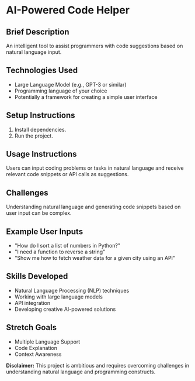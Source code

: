 # AI-Powered Code Helper

## Brief Description
An intelligent tool to assist programmers with code suggestions based on natural language input.

## Technologies Used
- Large Language Model (e.g., GPT-3 or similar)
- Programming language of your choice
- Potentially a framework for creating a simple user interface

## Setup Instructions
1. Install dependencies.
2. Run the project.

## Usage Instructions
Users can input coding problems or tasks in natural language and receive relevant code snippets or API calls as suggestions.

## Challenges
Understanding natural language and generating code snippets based on user input can be complex.

## Example User Inputs
- "How do I sort a list of numbers in Python?"
- "I need a function to reverse a string"
- "Show me how to fetch weather data for a given city using an API"

## Skills Developed
- Natural Language Processing (NLP) techniques
- Working with large language models
- API integration
- Developing creative AI-powered solutions

## Stretch Goals
- Multiple Language Support
- Code Explanation
- Context Awareness

**Disclaimer:** This project is ambitious and requires overcoming challenges in understanding natural language and programming constructs.

